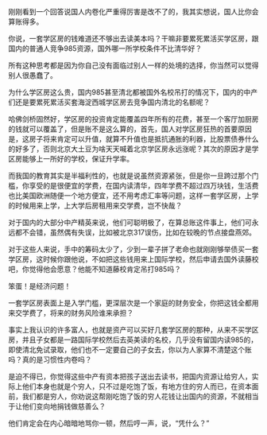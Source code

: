 <p>刚刚看到一个回答说国人内卷化严重得厉害是改不了的，我其实想说，国人比你会算账得多。</p><p>你说，一套学区房的钱难道还不够出去读美本吗？干嘛非要累死累活买学区房，跟国内的普通人竞争985资源，国外哪一所学校条件不比清华好？</p><p>所有这种思考都是因为你自己没有面临过别人一样的处境的选择，你当然可以觉得别人很愚蠢了。</p><p>为什么学区房这么贵，国内985甚至清北都被国外名校吊打的情况下，国内的中产们还是要累死累活买套海淀西城学区房去竞争国内清北的名额呢？</p><p>哈佛剑桥固然好，学区房的投资肯定能覆盖四年所有的花费，甚至一个客厅加厨房的钱就可以覆盖了，但是账不是这么算的，首先，国人对学区房狂热的首要原因是，这房子将来肯定可以升值，就算不升值也是抵抗通胀的利器，比股票债券什么的好多了，否则北京大土豆为啥天天喊着北京学区房永远涨呢？其次的原因才是学区房能够上一所好的学校，保证升学率。</p><p>而我国的教育其实是半福利性的，也就是说虽然资源紧张，但是你一旦跨过那个门槛，你享受的是很便宜的学费，在国内读清华，四年学费不超过四万块钱，生活费也比美国欧洲随便一个地方便宜，还不用考虑汇率等问题，这样一套学区房，上学的时候用来上学，上大学后房租用来交学费，岂不快哉？</p><p>对于国内的大部分中产精英来说，他们可聪明极了，在算总账这件事上，他们可永远都不会错，虽然偶有失误，比如被北京317误伤，比如在较晚的节点接盘燕郊。</p><p>对于这些人来说，手中的筹码太少了，少到一辈子拼了老命也就刚刚够举债买一套学区房，这时候你跟他说，不如把这些钱用来上国际学校，然后申请去国外读藤校吧，你觉得他会愿意？他能不知道藤校肯定吊打985吗？</p><p>笨蛋！是经济问题！</p><p>一套学区房表面上是入学门槛，更深层次是一个家庭的财务安全，你把这钱全都用来交学费了，将来的财务风险谁来承担？</p><p>事实上我认识的许多富人，也就是资产可以买好几套学区房的那种，从来不买学区房，并且子女都是一路国际学校然后去英美读的名校，几乎没有留国内读985的，即使清北免试录取，他们也不一定要自己的子女去，你以为人家算不清楚这个账吗？真的是习惯性内卷吗？</p><p>是迫不得已，你觉得这些中产有资本把孩子送出去读书，把国内资源让给穷人，实际上他们本身也就是个穷人，只不过是吃饱了饭，有地方住的穷人而已，在资本面前，我们都是穷人，你劝说这帮刚吃饱了饭的穷人花钱让出国内的资源，不就相当于让他们变向地捐钱做慈善么？</p><p>他们肯定会在内心暗暗地骂你一顿，然后哼一声，说，“凭什么？”</p>